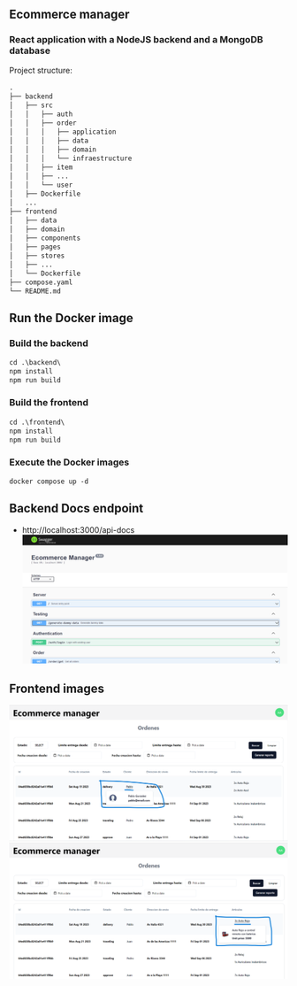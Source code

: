 ## Ecommerce manager

### React application with a NodeJS backend and a MongoDB database

Project structure:
```
.
├── backend
│   ├── src
│   │   ├── auth
│   │   ├── order
│   │   │   ├── application
│   │   │   ├── data
│   │   │   ├── domain
│   │   │   └── infraestructure
│   │   ├── item
│   │   ├── ...
│   │   └── user
│   ├── Dockerfile
│   ...
├── frontend
│   ├── data
│   ├── domain
│   ├── components
│   ├── pages
│   ├── stores
│   ├── ...
│   └── Dockerfile
├── compose.yaml
└── README.md

```

## Run the Docker image
### Build the backend
```
cd .\backend\
npm install
npm run build
```

### Build the frontend
```
cd .\frontend\
npm install
npm run build
```

### Execute the Docker images
```
docker compose up -d
```

## Backend Docs endpoint
- http://localhost:3000/api-docs
![Screenshot](swagger_docs.png)

## Frontend images
![Screenshot](dashboard_1.png)
![Screenshot](dashboard_2.png)
